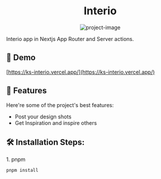 <h1 align="center" id="title">Interio</h1>

<p align="center"><img src="https://socialify.git.ci/singhks0054/interio-nextjs14/image?description=1&amp;descriptionEditable=Interio%20app%20in%20Nextjs%20App%20Router%20and%20Server%20actions.&amp;font=Source%20Code%20Pro&amp;language=1&amp;name=1&amp;owner=1&amp;stargazers=1&amp;theme=Dark" alt="project-image"></p>

<p id="description">Interio app in Nextjs App Router and Server actions.</p>

<h2>🚀 Demo</h2>

[https://ks-interio.vercel.app/](https://ks-interio.vercel.app/)

  
  
<h2>🧐 Features</h2>

Here're some of the project's best features:

*   Post your design shots
*   Get Inspiration and inspire others


<h2>🛠️ Installation Steps:</h2>

<p>1. pnpm</p>

```
pnpm install
```
